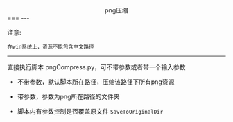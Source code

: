 <center>png压缩</center >
===
---

注意:

	在win系统上，资源不能包含中文路径
	
---
直接执行脚本 pngCompress.py，可不带参数或者带一个输入参数

* 不带参数，默认脚本所在路径，压缩该路径下所有png资源
* 带参数，参数为png所在路径的文件夹

* 脚本内有参数控制是否覆盖原文件  `SaveToOriginalDir`

